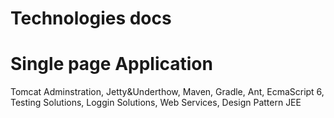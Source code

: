 # Technologies docs
# Single page Application
 Tomcat Adminstration, Jetty&Underthow, Maven, Gradle, Ant, EcmaScript 6, Testing Solutions, Loggin Solutions, Web Services, Design Pattern JEE
